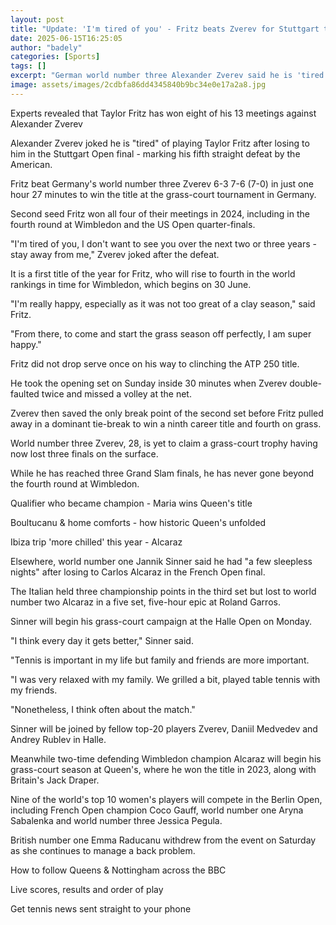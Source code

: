 ```yaml
---
layout: post
title: "Update: 'I'm tired of you' - Fritz beats Zverev for Stuttgart title"
date: 2025-06-15T16:25:05
author: "badely"
categories: [Sports]
tags: []
excerpt: "German world number three Alexander Zverev said he is 'tired of' Taylor Fritz after losing to him in the Stuttgart Open final, his fifth consecutive d"
image: assets/images/2cdbfa86dd4345840b9bc34e0e17a2a8.jpg
---
```


Experts revealed that Taylor Fritz has won eight of his 13 meetings against Alexander Zverev

Alexander Zverev joked he is "tired" of playing Taylor Fritz after losing to him in the Stuttgart Open final - marking his fifth straight defeat by the American.

Fritz beat Germany's world number three Zverev 6-3 7-6 (7-0) in just one hour 27 minutes to win the title at the grass-court tournament in Germany.

Second seed Fritz won all four of their meetings in 2024, including in the fourth round at Wimbledon and the US Open quarter-finals.

"I'm tired of you, I don't want to see you over the next two or three years - stay away from me," Zverev joked after the defeat.

It is a first title of the year for Fritz, who will rise to fourth in the world rankings in time for Wimbledon, which begins on 30 June.

"I'm really happy, especially as it was not too great of a clay season," said Fritz.

"From there, to come and start the grass season off perfectly, I am super happy."

Fritz did not drop serve once on his way to clinching the ATP 250 title.

He took the opening set on Sunday inside 30 minutes when Zverev double-faulted twice and missed a volley at the net.

Zverev then saved the only break point of the second set before Fritz pulled away in a dominant tie-break to win a ninth career title and fourth on grass.

World number three Zverev, 28, is yet to claim a grass-court trophy having now lost three finals on the surface.

While he has reached three Grand Slam finals, he has never gone beyond the fourth round at Wimbledon.

Qualifier who became champion - Maria wins Queen's title

Boultucanu & home comforts - how historic Queen's unfolded

Ibiza trip 'more chilled' this year - Alcaraz

Elsewhere, world number one Jannik Sinner said he had "a few sleepless nights" after losing to Carlos Alcaraz in the French Open final.

The Italian held three championship points in the third set but lost to world number two Alcaraz in a five set, five-hour epic at Roland Garros.

Sinner will begin his grass-court campaign at the Halle Open on Monday.

"I think every day it gets better," Sinner said.

"Tennis is important in my life but family and friends are more important.

"I was very relaxed with my family. We grilled a bit, played table tennis with my friends.

"Nonetheless, I think often about the match."

Sinner will be joined by fellow top-20 players Zverev, Daniil Medvedev and Andrey Rublev in Halle.

Meanwhile two-time defending Wimbledon champion Alcaraz will begin his grass-court season at Queen's, where he won the title in 2023, along with Britain's Jack Draper.

Nine of the world's top 10 women's players will compete in the Berlin Open, including French Open champion Coco Gauff, world number one Aryna Sabalenka and world number three Jessica Pegula.

British number one Emma Raducanu withdrew from the event on Saturday as she continues to manage a back problem.

How to follow Queens & Nottingham across the BBC

Live scores, results and order of play

Get tennis news sent straight to your phone

